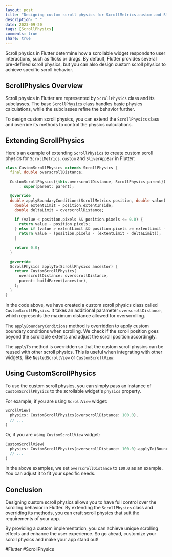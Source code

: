 ```yaml
---
layout: post
title: "Designing custom scroll physics for ScrollMetrics.custom and SliverAppBar in Flutter"
description: " "
date: 2023-09-20
tags: [ScrollPhysics]
comments: true
share: true
---
```


Scroll physics in Flutter determine how a scrollable widget responds to user interactions, such as flicks or drags. By default, Flutter provides several pre-defined scroll physics, but you can also design custom scroll physics to achieve specific scroll behavior.

## ScrollPhysics Overview

Scroll physics in Flutter are represented by `ScrollPhysics` class and its subclasses. The base `ScrollPhysics` class handles basic physics calculations, while the subclasses refine the behavior further.

To design custom scroll physics, you can extend the `ScrollPhysics` class and override its methods to control the physics calculations.

## Extending ScrollPhysics

Here's an example of extending `ScrollPhysics` to create custom scroll physics for `ScrollMetrics.custom` and `SliverAppBar` in Flutter:

```dart
class CustomScrollPhysics extends ScrollPhysics {
  final double overscrollDistance;

  CustomScrollPhysics({this.overscrollDistance, ScrollPhysics parent})
      : super(parent: parent);

  @override
  double applyBoundaryConditions(ScrollMetrics position, double value) {
    double extentLimit = position.extentInside;
    double deltaLimit = overscrollDistance;

    if (value < position.pixels && position.pixels <= 0.0) {
      return value - position.pixels;
    } else if (value > extentLimit && position.pixels >= extentLimit - deltaLimit) {
      return value - (position.pixels - (extentLimit - deltaLimit));
    }

    return 0.0;
  }

  @override
  ScrollPhysics applyTo(ScrollPhysics ancestor) {
    return CustomScrollPhysics(
      overscrollDistance: overscrollDistance,
      parent: buildParent(ancestor),
    );
  }
}
```

In the code above, we have created a custom scroll physics class called `CustomScrollPhysics`. It takes an additional parameter `overscrollDistance`, which represents the maximum distance allowed for overscrolling.

The `applyBoundaryConditions` method is overridden to apply custom boundary conditions when scrolling. We check if the scroll position goes beyond the scrollable extents and adjust the scroll position accordingly.

The `applyTo` method is overridden so that the custom scroll physics can be reused with other scroll physics. This is useful when integrating with other widgets, like `NestedScrollView` or `CustomScrollView`.

## Using CustomScrollPhysics

To use the custom scroll physics, you can simply pass an instance of `CustomScrollPhysics` to the scrollable widget's `physics` property.

For example, if you are using `ScrollView` widget:

```dart
ScrollView(
  physics: CustomScrollPhysics(overscrollDistance: 100.0),
  // ...
)
```

Or, if you are using `CustomScrollView` widget:

```dart
CustomScrollView(
  physics: CustomScrollPhysics(overscrollDistance: 100.0).applyTo(BouncingScrollPhysics()),
  // ...
)
```

In the above examples, we set `overscrollDistance` to `100.0` as an example. You can adjust it to fit your specific needs.

## Conclusion

Designing custom scroll physics allows you to have full control over the scrolling behavior in Flutter. By extending the `ScrollPhysics` class and overriding its methods, you can craft scroll physics that suit the requirements of your app.

By providing a custom implementation, you can achieve unique scrolling effects and enhance the user experience. So go ahead, customize your scroll physics and make your app stand out!

#Flutter #ScrollPhysics